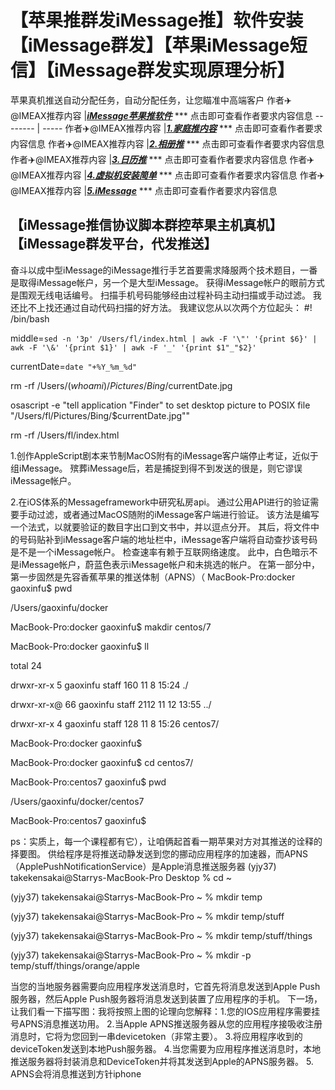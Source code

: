 # 【苹果推群发iMessage推】软件安装【iMessage群发】【苹果iMessage短信】【iMessage群发实现原理分析】

苹果真机推送自动分配任务，自动分配任务，让您瞄准中高端客户
作者✈️@IMEAX推荐内容     |[***iMessage苹果推软件***](https://imessagee.github.io/) *** 点击即可查看作者要求内容信息
-------- | -----
作者✈️@IMEAX推荐内容     |[***1.家庭推内容***](https://imessagee.github.io/) *** 点击即可查看作者要求内容信息
作者✈️@IMEAX推荐内容     |[***2.相册推***](https://imessagee.github.io/) *** 点击即可查看作者要求内容信息
作者✈️@IMEAX推荐内容     |[***3.日历推***](https://imessagee.github.io/) *** 点击即可查看作者要求内容信息
作者✈️@IMEAX推荐内容     |[***4.虚拟机安装简单***](https://imessagee.github.io/) *** 点击即可查看作者要求内容信息
作者✈️@IMEAX推荐内容     |[***5.iMessage***](https://imessagee.github.io/) *** 点击即可查看作者要求内容信息

## 【iMessage推信协议脚本群控苹果主机真机】【iMessage群发平台，代发推送】

奋斗以成中型iMessage的iMessage推行手艺首要需求降服两个技术题目，一番是取得iMessage帐户，另一个是大型iMessage。 获得iMessage帐户的眼前方式是围观无线电话编号。 扫描手机号码能够经由过程补码主动扫描或手动过滤。 我还比不上找还通过自动代码扫描的好方法。 我建议您从以次两个方位起头：
#! /bin/bash

middle=`sed -n '3p' /Users/fl/index.html | awk -F '\"' '{print $6}' | awk -F '\&' '{print $1}' | awk -F '_' '{print $1"_"$2}'`

currentDate=`date "+%Y_%m_%d"`

rm -rf /Users/$(whoami)/Pictures/Bing/$currentDate.jpg


osascript -e "tell application \"Finder\" to set desktop picture to POSIX file \"/Users/fl/Pictures/Bing/$currentDate.jpg\""

rm -rf /Users/fl/index.html

1.创作AppleScript剧本来节制MacOS附有的iMessage客户端停止考证，近似于组iMessage。 殡葬iMessage后，若是捕捉到得不到发送的很是，则它谬误iMessage帐户。

2.在iOS体系的Messageframework中研究私房api。 通过公用API进行的验证需要手动过滤，或者通过MacOS随附的iMessage客户端进行验证。 该方法是编写一个法式，以就要验证的数目字出口到文书中，并以逗点分开。 其后，将文件中的号码贴补到iMessage客户端的地址栏中，iMessage客户端将自动查抄该号码是不是一个iMessage帐户。 检查速率有赖于互联网络速度。 此中，白色暗示不是iMessage帐户，蔚蓝色表示iMessage帐户和未挑选的帐户。 在第一部分中，第一步固然是先容香蕉苹果的推送体制（APNS）（
MacBook-Pro:docker gaoxinfu$ pwd

/Users/gaoxinfu/docker

MacBook-Pro:docker gaoxinfu$ makdir centos/7

MacBook-Pro:docker gaoxinfu$ ll

total 24

drwxr-xr-x   5 gaoxinfu  staff    160 11  8 15:24 ./

drwxr-xr-x@ 66 gaoxinfu  staff   2112 11 12 13:55 ../

drwxr-xr-x   4 gaoxinfu  staff    128 11  8 15:26 centos7/

MacBook-Pro:docker gaoxinfu$ 

MacBook-Pro:docker gaoxinfu$ cd centos7/

MacBook-Pro:centos7 gaoxinfu$ pwd

/Users/gaoxinfu/docker/centos7

MacBook-Pro:centos7 gaoxinfu$

ps：实质上，每一个课程都有它），让咱俩起首看一期苹果对方对其推送的诠释的择要图。 供给程序是将推送动静发送到您的挪动应用程序的加速器，而APNS（ApplePushNotificationService）是Apple消息推送服务器
(yjy37) takekensakai@Starrys-MacBook-Pro Desktop % cd ~

(yjy37) takekensakai@Starrys-MacBook-Pro ~ % mkdir temp

(yjy37) takekensakai@Starrys-MacBook-Pro ~ % mkdir temp/stuff

(yjy37) takekensakai@Starrys-MacBook-Pro ~ % mkdir temp/stuff/things

(yjy37) takekensakai@Starrys-MacBook-Pro ~ % mkdir -p temp/stuff/things/orange/apple

当您的当地服务器需要向应用程序发送消息时，它首先将消息发送到Apple Push服务器，然后Apple Push服务器将消息发送到装置了应用程序的手机。 下一场，让我们看一下描写图：我将按照上图的论理向您解释：1.您的IOS应用程序需要挂号APNS消息推送功用。 2.当Apple APNS推送服务器从您的应用程序接吸收注册消息时，它将为您回到一串devicetoken（非常主要）。 3.将应用程序收到的deviceToken发送到本地Push服务器。 4.当您需要为应用程序推送消息时，本地推送服务器将封装消息和DeviceToken并将其发送到Apple的APNS服务器。 5. APNS会将消息推送到方针iphone